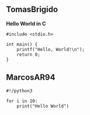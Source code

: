 ## TomasBrigido

**Hello World in C**

```
#include <stdio.h>

int main() {
    printf("Hello, World!\n");
    return 0;
}
```

## MarcosAR94

```
#!/python3

for i in 10:
    print("Hello World")

```